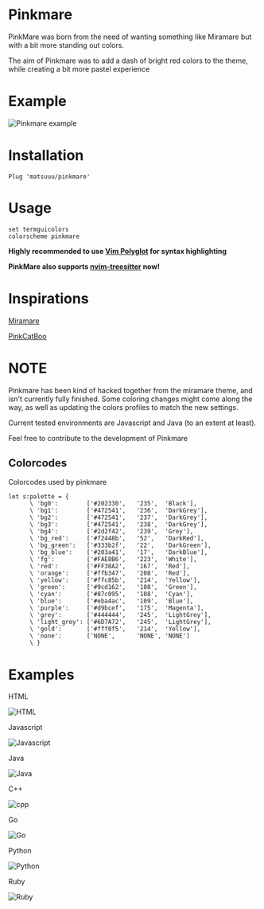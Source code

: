 # Pinkmare

PinkMare was born from the need of wanting something like Miramare but with a bit more standing out colors.

The aim of Pinkmare was to add a dash of bright red colors to the theme, while creating a bit more pastel experience

# Example

![Pinkmare example](images/pinkmare.png)

# Installation

```vim
Plug 'matsuuu/pinkmare'
```

# Usage

```vim
set termguicolors
colorscheme pinkmare
```

**Highly recommended to use [Vim Polyglot](https://github.com/sheerun/vim-polyglot) for syntax highlighting**

**PinkMare also supports [nvim-treesitter](https://github.com/nvim-treesitter/nvim-treesitter) now!**

# Inspirations

[Miramare](https://github.com/franbach/miramare)

[PinkCatBoo](https://github.com/ftsamoyed/PinkCatBoo)

# NOTE

Pinkmare has been kind of hacked together from the miramare theme, and isn't currently fully finished.
Some coloring changes might come along the way, as well as updating the colors profiles to match the new settings.

Current tested environments are Javascript and Java (to an extent at least).

Feel free to contribute to the development of Pinkmare

## Colorcodes

Colorcodes used by pinkmare

```vim
let s:palette = {
      \ 'bg0':        ['#202330',   '235',  'Black'],
      \ 'bg1':        ['#472541',   '236',  'DarkGrey'],
      \ 'bg2':        ['#472541',   '237',  'DarkGrey'],
      \ 'bg3':        ['#472541',   '238',  'DarkGrey'],
      \ 'bg4':        ['#2d2f42',   '239',  'Grey'],
      \ 'bg_red':     ['#f2448b',   '52',   'DarkRed'],
      \ 'bg_green':   ['#333b2f',   '22',   'DarkGreen'],
      \ 'bg_blue':    ['#203a41',   '17',   'DarkBlue'],
      \ 'fg':         ['#FAE8B6',   '223',  'White'],
      \ 'red':        ['#FF38A2',   '167',  'Red'],
      \ 'orange':     ['#ffb347',   '208',  'Red'],
      \ 'yellow':     ['#ffc85b',   '214',  'Yellow'],
      \ 'green':      ['#9cd162',   '108',  'Green'],
      \ 'cyan':       ['#87c095',   '108',  'Cyan'],
      \ 'blue':       ['#eba4ac',   '109',  'Blue'],
      \ 'purple':     ['#d9bcef',   '175',  'Magenta'],
      \ 'grey':       ['#444444',   '245',  'LightGrey'],
      \ 'light_grey': ['#6D7A72',   '245',  'LightGrey'],
      \ 'gold':       ['#fff0f5',   '214',  'Yellow'],
      \ 'none':       ['NONE',      'NONE', 'NONE']
      \ }
```


# Examples

HTML

![HTML](images/html.png)

Javascript

![Javascript](images/js.png)

Java

![Java](images/java.png)

C++

![cpp](images/cpp.png)

Go

![Go](images/go.png)

Python

![Python](images/py.png)

Ruby

![Ruby](images/ruby.png)
